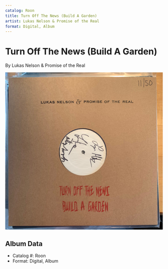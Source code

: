 ```yaml
---
catalog: Roon
title: Turn Off The News (Build A Garden)
artist: Lukas Nelson & Promise of the Real
format: Digital, Album
---
```


# Turn Off The News (Build A Garden)

By Lukas Nelson & Promise of the Real

![](../../assets/albumcovers/Lukas_Nelson_and_Promise_of_the_Real-Turn_Off_The_News_Build_A_Garden.png)

## Album Data

- Catalog #: Roon
- Format: Digital, Album

